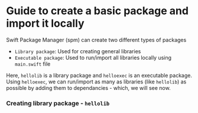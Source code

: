 # Guide to create a basic package and import it locally

Swift Package Manager (spm) can create two different types of packages

- `Library package`: Used for creating general libraries
- `Executable package`: Used to run/import all libraries locally using `main.swift` file

Here, `hellolib` is a library package and `helloexec` is an executable package. Using `helloexec`, we can run/import as many as libraries (like `hellolib`) as possible by adding them to dependancies - which, we will see now.

### Creating library package - `hellolib`

 
